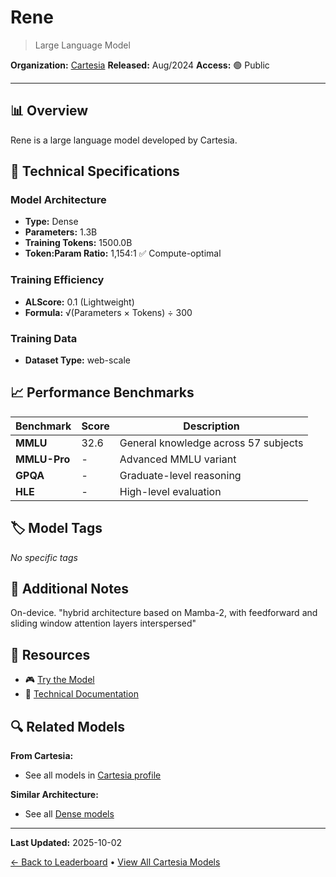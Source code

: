 # Rene

> Large Language Model

**Organization:** [Cartesia](../../labs/cartesia.md)
**Released:** Aug/2024
**Access:** 🟢 Public

---

## 📊 Overview

Rene is a large language model developed by Cartesia.

## 🔧 Technical Specifications

### Model Architecture
- **Type:** Dense
- **Parameters:** 1.3B
- **Training Tokens:** 1500.0B
- **Token:Param Ratio:** 1,154:1 ✅ Compute-optimal

### Training Efficiency
- **ALScore:** 0.1 (Lightweight)
- **Formula:** √(Parameters × Tokens) ÷ 300

### Training Data
- **Dataset Type:** web-scale

## 📈 Performance Benchmarks

| Benchmark | Score | Description |
|-----------|-------|-------------|
| **MMLU** | 32.6 | General knowledge across 57 subjects |
| **MMLU-Pro** | - | Advanced MMLU variant |
| **GPQA** | - | Graduate-level reasoning |
| **HLE** | - | High-level evaluation |

## 🏷️ Model Tags

_No specific tags_

## 📝 Additional Notes

On-device. "hybrid architecture based on Mamba-2, with feedforward and sliding window attention layers interspersed"

## 🔗 Resources

- 🎮 [Try the Model](https://huggingface.co/cartesia-ai/Rene-v0.1-1.3b-pytorch)
- 📄 [Technical Documentation](https://cartesia.ai/blog/2024-08-27-on-device)

## 🔍 Related Models

**From Cartesia:**
- See all models in [Cartesia profile](../../labs/cartesia.md)

**Similar Architecture:**
- See all [Dense models](../../architectures/dense.md)

---

**Last Updated:** 2025-10-02

[← Back to Leaderboard](../../README.md) • [View All Cartesia Models](../../labs/cartesia.md)
